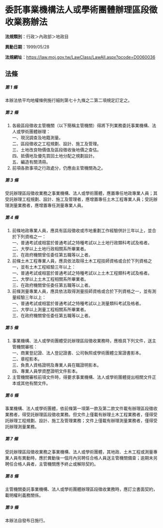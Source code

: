 # 委託事業機構法人或學術團體辦理區段徵收業務辦法

**法規類別**：行政＞內政部＞地政目

**異動日期**：1999/05/28  

**法規網址**：https://law.moj.gov.tw/LawClass/LawAll.aspx?pcode=D0060036





## 法條
##### 第 1 條
本辦法依平均地權條例施行細則第七十九條之二第二項規定訂定之。

##### 第 2 條
1. 各級區段徵收主管機關（以下簡稱主管機關）得將下列業務委託事業機構、法人或學術團體辦理：  
一、現況調查及地籍測量。  
二、區段徵收之工程規劃、設計、施工及管理。  
三、土地改良物價值及區段徵收後地價之查估。  
四、抵價地及優先買回土地分配之規劃設計。  
五、編造有關清冊。
1. 前項各款事項之行政處分，仍應由主管機關為之。

##### 第 3 條
受託辦理區段徵收業務之事業機構、法人或學術團體，應置專任地政專業人員；其受託辦理工程規劃、設計、施工及管理者，應增置專任土木工程專業人員；受託辦理測量業務者，應增置專任測量專業人員。

##### 第 4 條
1. 前條地政專業人員，應具有區段徵收或市地重劃工作經驗併計三年以上，並合於下列資格之一：  
一、普通考試或相當於普通考試之特種考試以上土地行政類科考試及格者。  
二、大學以上土地行政相關系所畢業者。  
三、在政府機關曾任委任第五職等以上者。
1. 前條土木工程專業人員，應具依法取得土木工程技師資格或合於下列資格之一，並有土木工程經驗三年以上：  
一、普通考試或相當於普通考試之特種考試以上土木工程類科考試及格者。  
二、大學以上土木工程相關系所畢業者。  
三、在政府機關曾任委任第五職等以上者。
1. 前條測量專業人員，應具依法取得測量技師資格或合於下列資格之一，並有測量經驗三年以上：  
一、普通考試或相當於普通考試之特種考試以上測量類科考試及格者。  
二、大學以上測量工程相關系所畢業者。  
三、在政府機關曾任委任第五職等以上者。

##### 第 5 條
1. 事業機構、法人或學術團體受託辦理區段徵收業務時，應檢具下列文件，送主管機關審核：  
一、商業登記證、法人登記證書、公司執照或學術團體立案證書影本。  
二、章程影本。  
三、負責人資格證明及專業人員在職證明影本。  
四、專業人員學資歷證明文件影本。
1. 主管機關審核前項文件時，得要求事業機構、法人或學術團體提出相關文件正本或其他有關文件。

##### 第 6 條
事業機構、法人或學術團體，依前條第一項第一款及第二款文件載有辦理區段徵收業務者，得受託辦理區段徵收業務。但文件上僅載有辦理土木工程業務者，僅得受託辦理工程規劃、設計、施工及管理業務；文件上僅載有辦理測量業務者，僅得受託辦理測量業務。

##### 第 7 條
受託辦理區段徵收業務之事業機構、法人或學術團體，其地政、土木工程或測量專業人員有異動時，應於異動後一個月內另聘任合格人員送主管機關備查；逾期未另聘任合格人員者，主管機關應予終止或解除契約。

##### 第 8 條
主管機關委託事業機構、法人或學術團體辦理區段徵收業務時，應訂立書面契約，載明權利義務關係。

##### 第 9 條
本辦法自發布日施行。


